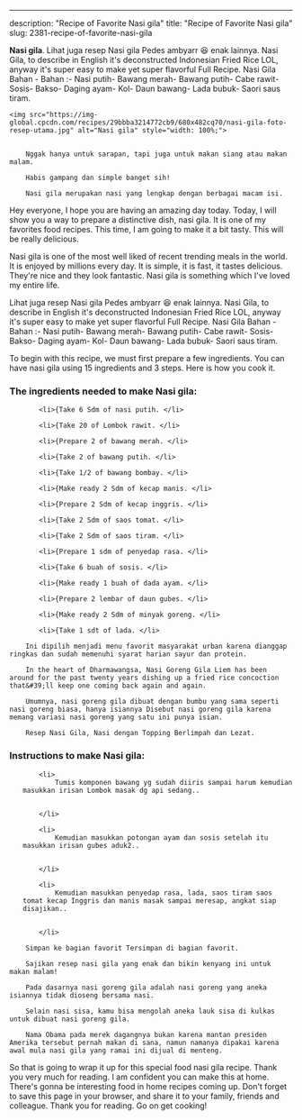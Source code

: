 ---
description: "Recipe of Favorite Nasi gila"
title: "Recipe of Favorite Nasi gila"
slug: 2381-recipe-of-favorite-nasi-gila

<p>
	<strong>Nasi gila</strong>. 
	Lihat juga resep Nasi gila Pedes ambyarr 😆 enak lainnya. Nasi Gila, to describe in English it&#39;s deconstructed Indonesian Fried Rice LOL, anyway it&#39;s super easy to make yet super flavorful Full Recipe. Nasi Gila Bahan - Bahan :- Nasi putih- Bawang merah- Bawang putih- Cabe rawit- Sosis- Bakso- Daging ayam- Kol- Daun bawang- Lada bubuk- Saori saus tiram.
</p>
<p>
	
	<img src="https://img-global.cpcdn.com/recipes/29bbba3214772cb9/680x482cq70/nasi-gila-foto-resep-utama.jpg" alt="Nasi gila" style="width: 100%;">
	
	
		Nggak hanya untuk sarapan, tapi juga untuk makan siang atau makan malam.
	
		Habis gampang dan simple banget sih!
	
		Nasi gila merupakan nasi yang lengkap dengan berbagai macam isi.
	
</p>
<p>
	Hey everyone, I hope you are having an amazing day today. Today, I will show you a way to prepare a distinctive dish, nasi gila. It is one of my favorites food recipes. This time, I am going to make it a bit tasty. This will be really delicious.
</p>
	
<p>
	Nasi gila is one of the most well liked of recent trending meals in the world. It is enjoyed by millions every day. It is simple, it is fast, it tastes delicious. They're nice and they look fantastic. Nasi gila is something which I've loved my entire life.
</p>
<p>
	Lihat juga resep Nasi gila Pedes ambyarr 😆 enak lainnya. Nasi Gila, to describe in English it&#39;s deconstructed Indonesian Fried Rice LOL, anyway it&#39;s super easy to make yet super flavorful Full Recipe. Nasi Gila Bahan - Bahan :- Nasi putih- Bawang merah- Bawang putih- Cabe rawit- Sosis- Bakso- Daging ayam- Kol- Daun bawang- Lada bubuk- Saori saus tiram.
</p>

<p>
To begin with this recipe, we must first prepare a few ingredients. You can have nasi gila using 15 ingredients and 3 steps. Here is how you cook it.
</p>

<h3>The ingredients needed to make Nasi gila:</h3>

<ol>
	
		<li>{Take 6 Sdm of nasi putih. </li>
	
		<li>{Take 20 of Lombok rawit. </li>
	
		<li>{Prepare 2 of bawang merah. </li>
	
		<li>{Take 2 of bawang putih. </li>
	
		<li>{Take 1/2 of bawang bombay. </li>
	
		<li>{Make ready 2 Sdm of kecap manis. </li>
	
		<li>{Prepare 2 Sdm of kecap inggris. </li>
	
		<li>{Take 2 Sdm of saos tomat. </li>
	
		<li>{Take 2 Sdm of saos tiram. </li>
	
		<li>{Prepare 1 sdm of penyedap rasa. </li>
	
		<li>{Take 6 buah of sosis. </li>
	
		<li>{Make ready 1 buah of dada ayam. </li>
	
		<li>{Prepare 2 lembar of daun gubes. </li>
	
		<li>{Make ready 2 Sdm of minyak goreng. </li>
	
		<li>{Take 1 sdt of lada. </li>
	
</ol>
<p>
	
		Ini dipilih menjadi menu favorit masyarakat urban karena dianggap ringkas dan sudah memenuhi syarat harian sayur dan protein.
	
		In the heart of Dharmawangsa, Nasi Goreng Gila Liem has been around for the past twenty years dishing up a fried rice concoction that&#39;ll keep one coming back again and again.
	
		Umumnya, nasi goreng gila dibuat dengan bumbu yang sama seperti nasi goreng biasa, hanya isiannya Disebut nasi goreng gila karena memang variasi nasi goreng yang satu ini punya isian.
	
		Resep Nasi Gila, Nasi dengan Topping Berlimpah dan Lezat.
	
</p>

<h3>Instructions to make Nasi gila:</h3>

<ol>
	
		<li>
			Tumis komponen bawang yg sudah diiris sampai harum kemudian masukkan irisan Lombok masak dg api sedang..
			
			
		</li>
	
		<li>
			Kemudian masukkan potongan ayam dan sosis setelah itu masukkan irisan gubes aduk2..
			
			
		</li>
	
		<li>
			Kemudian masukkan penyedap rasa, lada, saos tiram saos tomat kecap Inggris dan manis masak sampai meresap, angkat siap disajikan..
			
			
		</li>
	
</ol>

<p>
	
		Simpan ke bagian favorit Tersimpan di bagian favorit.
	
		Sajikan resep nasi gila yang enak dan bikin kenyang ini untuk makan malam!
	
		Pada dasarnya nasi goreng gila adalah nasi goreng yang aneka isiannya tidak dioseng bersama nasi.
	
		Selain nasi sisa, kamu bisa mengolah aneka lauk sisa di kulkas untuk dibuat nasi goreng gila.
	
		Nama Obama pada merek dagangnya bukan karena mantan presiden Amerika tersebut pernah makan di sana, namun namanya dipakai karena awal mula nasi gila yang ramai ini dijual di menteng.
	
</p>

<p>
	So that is going to wrap it up for this special food nasi gila recipe. Thank you very much for reading. I am confident you can make this at home. There's gonna be interesting food in home recipes coming up. Don't forget to save this page in your browser, and share it to your family, friends and colleague. Thank you for reading. Go on get cooking!
</p>
